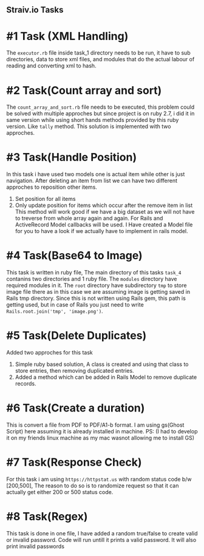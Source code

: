 ## Straiv.io Tasks
# #1 Task (XML Handling)
The `executor.rb` file inside task_1 directory needs to be run, it have to sub directories, data to store xml files, and modules that do the actual labour of reading and converting xml to hash.

# #2 Task(Count array and sort)
The `count_array_and_sort.rb` file needs to be executed, this problem could be solved with multiple approches but since project is on ruby 2.7, i did it in same version while using short hands methods provided by this ruby version. Like `tally` method.
This solution is implemented with two approches.
# #3 Task(Handle Position)
In this task i have used two models one is actual item while other is just navigation.
After deleting an item from list we can have two different approches to reposition other items.
1. Set position for all items
2. Only update position for items which occur after the remove item in list
    This method will work good if we have a big dataset as we will not have to treverse from whole array again and again.
For Rails and ActiveRecord Model callbacks will be used.
I Have created a Model file for you to have a look if we actually have to implement in rails model.

# #4 Task(Base64 to Image)
This task is written in ruby file, The main directory of this tasks `task_4` contanins two directories and 1 ruby file. The  `modules` directory have required modules in it. The `root` directory have subdirectory `tmp` to store image file there as in this case we are assuming image is getting saved in Rails tmp directory. Since this is not written using Rails gem, this path is getting used, but in case of Rails you just need to write `Rails.root.join('tmp', 'image.png')`.

# #5 Task(Delete Duplicates)
Added two approches for this task
1. Simple ruby based solution, A class is created and using that class to store entries, then removing duplicated entries.
2. Added a method which can be added in Rails Model to remove duplicate records.

# #6 Task(Create a duration)
This is convert a file from PDF to PDF/A1-b format. I am using gs(Ghost Script) here assuming it is already installed in machine.
PS: (I had to develop it on my friends linux machine as my mac wasnot allowing me to install GS)

# #7 Task(Response Check)
For this task i am using `https://httpstat.us` with random status code b/w [200,500], The reason to do so is to randomize request so that it can actually get either 200 or 500 status code.
# #8 Task(Regex)
This task is done in one file, I have added a random true/false to create valid or invalid password.
Code will run untill it prints a valid password. It will also print invalid passwords
